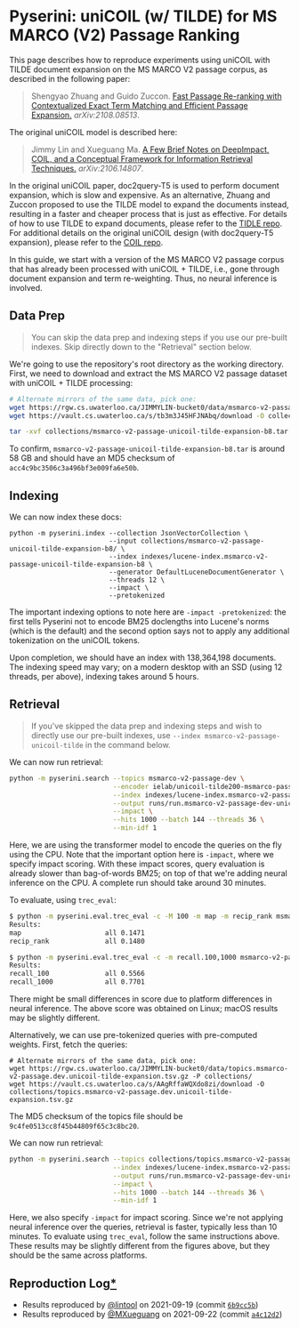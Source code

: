 # Pyserini: uniCOIL (w/ TILDE) for MS MARCO (V2) Passage Ranking

This page describes how to reproduce experiments using uniCOIL with TILDE document expansion on the MS MARCO V2 passage corpus, as described in the following paper:

> Shengyao Zhuang and Guido Zuccon. [Fast Passage Re-ranking with Contextualized Exact Term
Matching and Efficient Passage Expansion.](https://arxiv.org/pdf/2108.08513) _arXiv:2108.08513_.

The original uniCOIL model is described here:

> Jimmy Lin and Xueguang Ma. [A Few Brief Notes on DeepImpact, COIL, and a Conceptual Framework for Information Retrieval Techniques.](https://arxiv.org/abs/2106.14807) _arXiv:2106.14807_.

In the original uniCOIL paper, doc2query-T5 is used to perform document expansion, which is slow and expensive.
As an alternative, Zhuang and Zuccon proposed to use the TILDE model to expand the documents instead, resulting in a faster and cheaper process that is just as effective.
For details of how to use TILDE to expand documents, please refer to the [TIDLE repo](https://github.com/ielab/TILDE).
For additional details on the original uniCOIL design (with doc2query-T5 expansion), please refer to the [COIL repo](https://github.com/luyug/COIL/tree/main/uniCOIL).

In this guide, we start with a version of the MS MARCO V2 passage corpus that has already been processed with uniCOIL + TILDE, i.e., gone through document expansion and term re-weighting.
Thus, no neural inference is involved.

## Data Prep

> You can skip the data prep and indexing steps if you use our pre-built indexes. Skip directly down to the "Retrieval" section below.

We're going to use the repository's root directory as the working directory.
First, we need to download and extract the MS MARCO V2 passage dataset with uniCOIL + TILDE processing:

```bash
# Alternate mirrors of the same data, pick one:
wget https://rgw.cs.uwaterloo.ca/JIMMYLIN-bucket0/data/msmarco-v2-passage-unicoil-tilde-expansion-b8.tar -P collections/
wget https://vault.cs.uwaterloo.ca/s/tb3m3J45HFJNAbq/download -O collections/msmarco-v2-passage-unicoil-tilde-expansion-b8.tar

tar -xvf collections/msmarco-v2-passage-unicoil-tilde-expansion-b8.tar -C collections/
```

To confirm, `msmarco-v2-passage-unicoil-tilde-expansion-b8.tar` is around 58 GB and should have an MD5 checksum of `acc4c9bc3506c3a496bf3e009fa6e50b`.

## Indexing

We can now index these docs:

```
python -m pyserini.index --collection JsonVectorCollection \
                         --input collections/msmarco-v2-passage-unicoil-tilde-expansion-b8/ \
                         --index indexes/lucene-index.msmarco-v2-passage-unicoil-tilde-expansion-b8 \
                         --generator DefaultLuceneDocumentGenerator \
                         --threads 12 \
                         --impact \
                         --pretokenized
```

The important indexing options to note here are `-impact -pretokenized`: the first tells Pyserini not to encode BM25 doclengths into Lucene's norms (which is the default) and the second option says not to apply any additional tokenization on the uniCOIL tokens.

Upon completion, we should have an index with 138,364,198 documents.
The indexing speed may vary; on a modern desktop with an SSD (using 12 threads, per above), indexing takes around 5 hours.

<!-- This is deprecated because we have pre-built indexes. Retaining for historic reasons.

If you want to save time and skip the indexing step, download the prebuilt index directly:

```bash
# Alternate mirrors of the same data, pick one:
wget https://rgw.cs.uwaterloo.ca/JIMMYLIN-bucket0/data/lucene-index.msmarco-v2-passage-unicoil-tilde-expansion-b8.tar.gz -P indexes/
wget https://vault.cs.uwaterloo.ca/s/rmFJCYEqfPrxcFE/download -O indexes/lucene-index.msmarco-v2-passage-unicoil-tilde-expansion-b8.tar.gz

tar -xzvf indexes/lucene-index.msmarco-v2-passage-unicoil-tilde-expansion-b8.tar.gz -C indexes/
```

To confirm, `lucene-index.msmarco-v2-passage-unicoil-tilde-expansion-b8.tar.gz` is around 30 GB and should have an MD5 checksum of `0f9b1f90751d49dd3a66be54dd0b4f82`.
This pre-built index was created with the above command, but with the addition of the `-optimize` option to merge index segments.

-->

## Retrieval

> If you've skipped the data prep and indexing steps and wish to directly use our pre-built indexes, use `--index msmarco-v2-passage-unicoil-tilde` in the command below.

We can now run retrieval:

```bash
python -m pyserini.search --topics msmarco-v2-passage-dev \
                          --encoder ielab/unicoil-tilde200-msmarco-passage \
                          --index indexes/lucene-index.msmarco-v2-passage-unicoil-tilde-expansion-b8 \
                          --output runs/run.msmarco-v2-passage-dev-unicoil-tilde-expansion-b8.txt \
                          --impact \
                          --hits 1000 --batch 144 --threads 36 \
                          --min-idf 1
```

Here, we are using the transformer model to encode the queries on the fly using the CPU.
Note that the important option here is `-impact`, where we specify impact scoring. 
With these impact scores, query evaluation is already slower than bag-of-words BM25; on top of that we're adding neural inference on the CPU.
A complete run should take around 30 minutes.

To evaluate, using `trec_eval`:

```bash
$ python -m pyserini.eval.trec_eval -c -M 100 -m map -m recip_rank msmarco-v2-passage-dev runs/run.msmarco-v2-passage-dev-unicoil-tilde-expansion-b8.txt
Results:
map                   	all	0.1471
recip_rank            	all	0.1480

$ python -m pyserini.eval.trec_eval -c -m recall.100,1000 msmarco-v2-passage-dev runs/run.msmarco-v2-passage-dev-unicoil-tilde-expansion-b8.txt
Results:
recall_100            	all	0.5566
recall_1000           	all	0.7701
```

There might be small differences in score due to platform differences in neural inference.
The above score was obtained on Linux; macOS results may be slightly different.

Alternatively, we can use pre-tokenized queries with pre-computed weights.
First, fetch the queries:

```
# Alternate mirrors of the same data, pick one:
wget https://rgw.cs.uwaterloo.ca/JIMMYLIN-bucket0/data/topics.msmarco-v2-passage.dev.unicoil-tilde-expansion.tsv.gz -P collections/
wget https://vault.cs.uwaterloo.ca/s/AAgRffaWQXdo8zi/download -O collections/topics.msmarco-v2-passage.dev.unicoil-tilde-expansion.tsv.gz
```

The MD5 checksum of the topics file should be `9c4fe0513cc8f45b44809f65c3c8bc20`.

We can now run retrieval:

```bash
python -m pyserini.search --topics collections/topics.msmarco-v2-passage.dev.unicoil-tilde-expansion.tsv.gz \
                          --index indexes/lucene-index.msmarco-v2-passage-unicoil-tilde-expansion-b8 \
                          --output runs/run.msmarco-v2-passage-dev-unicoil-tilde-expansion-b8.txt \
                          --impact \
                          --hits 1000 --batch 144 --threads 36 \
                          --min-idf 1
```

Here, we also specify `-impact` for impact scoring. 
Since we're not applying neural inference over the queries, retrieval is faster, typically less than 10 minutes.
To evaluate using `trec_eval`, follow the same instructions above.
These results may be slightly different from the figures above, but they should be the same across platforms.

## Reproduction Log[*](reproducibility.md)

+ Results reproduced by [@lintool](https://github.com/lintool) on 2021-09-19 (commit [`6b9cc5b`](https://github.com/castorini/pyserini/commit/6b9cc5b1c2fee89597c5841a9f88395cf76bf60a))
+ Results reproduced by [@MXueguang](https://github.com/MXueguang) on 2021-09-22 (commit [`a4c12d2`](https://github.com/castorini/pyserini/commit/a4c12d28979b4ed9177845733932f94a1fcdfe64))
